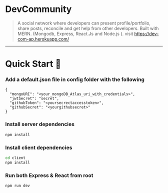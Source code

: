 # DevCommunity


> A social network where developers can present profile/portfolio, share posts, reconcile and get help from other developers. Built with MERN. (Mongodb, Express, 
> React.Js and Node.js ).
> visit  https://dev-com-ap.herokuapp.com/


---

# Quick Start 🚀

### Add a default.json file in config folder with the following

```
{
  "mongoURI": "<your_mongoDB_Atlas_uri_with_credentials>",
  "jwtSecret": "secret",
  "githubToken": "<yoursecrectaccesstoken>",
  "githubSecret": "<yourgithubsecret>"
}
```

### Install server dependencies

```bash
npm install
```

### Install client dependencies

```bash
cd client
npm install
```

### Run both Express & React from root

```bash
npm run dev
```


